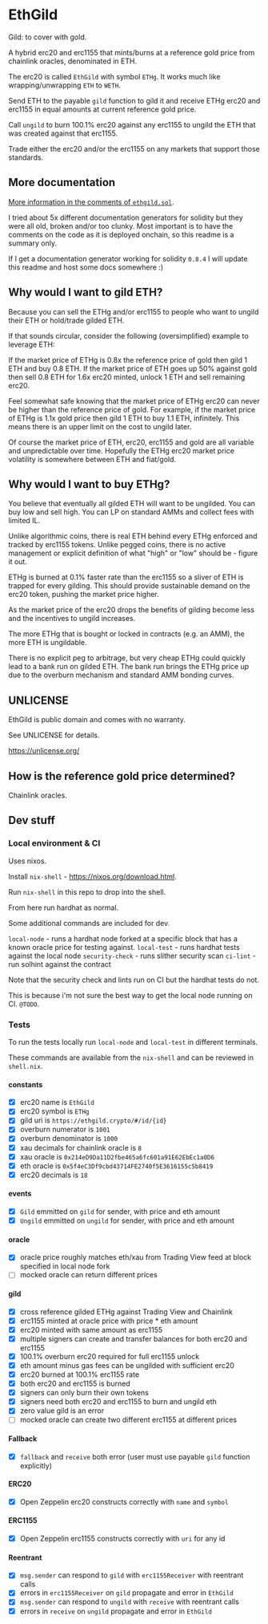 # EthGild

Gild: to cover with gold.

A hybrid erc20 and erc1155 that mints/burns at a reference gold price from chainlink oracles, denominated in ETH.

The erc20 is called `EthGild` with symbol `ETHg`. It works much like wrapping/unwrapping `ETH` to `WETH`.

Send ETH to the payable `gild` function to gild it and receive ETHg erc20 and erc1155 in equal amounts at current reference gold price.

Call `ungild` to burn 100.1% erc20 against any erc1155 to ungild the ETH that was created against that erc1155.

Trade either the erc20 and/or the erc1155 on any markets that support those standards.

## More documentation

[More information in the comments of `ethgild.sol`](https://github.com/thedavidmeister/ethgild/blob/main/contracts/ethgild.sol).

I tried about 5x different documentation generators for solidity but they were all old, broken and/or too clunky.
Most important is to have the comments on the code as it is deployed onchain, so this readme is a summary only.

If I get a documentation generator working for solidity `0.8.4` I will update this readme and host some docs somewhere :)

## Why would I want to gild ETH?

Because you can sell the ETHg and/or erc1155 to people who want to ungild their ETH or hold/trade gilded ETH.

If that sounds circular, consider the following (oversimplified) example to leverage ETH:

If the market price of ETHg is 0.8x the reference price of gold then gild 1 ETH and buy 0.8 ETH.
If the market price of ETH goes up 50% against gold then sell 0.8 ETH for 1.6x erc20 minted, unlock 1 ETH and sell remaining erc20.

Feel somewhat safe knowing that the market price of ETHg erc20 can never be higher than the reference price of gold.
For example, if the market price of ETHg is 1.1x gold price then gild 1 ETH to buy 1.1 ETH, infinitely.
This means there is an upper limit on the cost to ungild later.

Of course the market price of ETH, erc20, erc1155 and gold are all variable and unpredictable over time.
Hopefully the ETHg erc20 market price volatility is somewhere between ETH and fiat/gold.

## Why would I want to buy ETHg?

You believe that eventually all gilded ETH will want to be ungilded.
You can buy low and sell high.
You can LP on standard AMMs and collect fees with limited IL.

Unlike algorithmic coins, there is real ETH behind every ETHg enforced and tracked by erc1155 tokens.
Unlike pegged coins, there is no active management or explicit definition of what "high" or "low" should be - figure it out.

ETHg is burned at 0.1% faster rate than the erc1155 so a sliver of ETH is trapped for every gilding.
This should provide sustainable demand on the erc20 token, pushing the  market price higher.

As the market price of the erc20 drops the benefits of gilding become less and the incentives to ungild increases.

The more ETHg that is bought or locked in contracts (e.g. an AMM), the more ETH is ungildable.

There is no explicit peg to arbitrage, but very cheap ETHg could quickly lead to a bank run on gilded ETH.
The bank run brings the ETHg price _up_ due to the overburn mechanism and standard AMM bonding curves.

## UNLICENSE

EthGild is public domain and comes with no warranty.

See UNLICENSE for details.

https://unlicense.org/

## How is the reference gold price determined?

Chainlink oracles.

## Dev stuff

### Local environment & CI

Uses nixos.

Install `nix-shell` - https://nixos.org/download.html.

Run `nix-shell` in this repo to drop into the shell.

From here run hardhat as normal.

Some additional commands are included for dev.

`local-node` - runs a hardhat node forked at a specific block that has a known oracle price for testing against.
`local-test` - runs hardhat tests against the local node
`security-check` - runs slither security scan
`ci-lint` - run solhint against the contract

Note that the security check and lints run on CI but the hardhat tests do not.

This is because i'm not sure the best way to get the local node running on CI. `@TODO`.

### Tests

To run the tests locally run `local-node` and `local-test` in different terminals.

These commands are available from the `nix-shell` and can be reviewed in `shell.nix`.

#### constants

- [x] erc20 name is `EthGild`
- [x] erc20 symbol is `ETHg`
- [x] gild uri is `https://ethgild.crypto/#/id/{id}`
- [x] overburn numerator is `1001`
- [x] overburn denominator is `1000`
- [x] xau decimals for chainlink oracle is `8`
- [x] xau oracle is `0x214eD9Da11D2fbe465a6fc601a91E62EbEc1a0D6`
- [x] eth oracle is `0x5f4eC3Df9cbd43714FE2740f5E3616155c5b8419`
- [x] erc20 decimals is `18`

#### events

- [x] `Gild` emmitted on `gild` for sender, with price and eth amount
- [x] `Ungild` emmitted on `ungild` for sender, with price and eth amount

#### oracle

- [x] oracle price roughly matches eth/xau from Trading View feed at block specified in local node fork
- [ ] mocked oracle can return different prices

#### gild

- [x] cross reference gilded ETHg against Trading View and Chainlink
- [x] erc1155 minted at oracle price with price * eth amount
- [x] erc20 minted with same amount as erc1155
- [x] multiple signers can create and transfer balances for both erc20 and erc1155
- [x] 100.1% overburn erc20 required for full erc1155 unlock
- [x] eth amount minus gas fees can be ungilded with sufficient erc20
- [x] erc20 burned at 100.1% erc1155 rate
- [x] both erc20 and erc1155 is burned
- [x] signers can only burn their own tokens
- [x] signers need both erc20 and erc1155 to burn and ungild eth
- [x] zero value gild is an error
- [ ] mocked oracle can create two different erc1155 at different prices

#### Fallback

- [x] `fallback` and `receive` both error (user must use payable `gild` function explicitly)

#### ERC20

- [x] Open Zeppelin erc20 constructs correctly with `name` and `symbol`

#### ERC1155

- [x] Open Zeppelin erc1155 constructs correctly with `uri` for any id

#### Reentrant

- [x] `msg.sender` can respond to `gild` with `erc1155Receiver` with reentrant calls
- [x] errors in `erc1155Receiver` on `gild` propagate and error in `EthGild`
- [x] `msg.sender` can respond to `ungild` with `receive` with reentrant calls
- [x] errors in `receive` on `ungild` propagate and error in `EthGild`